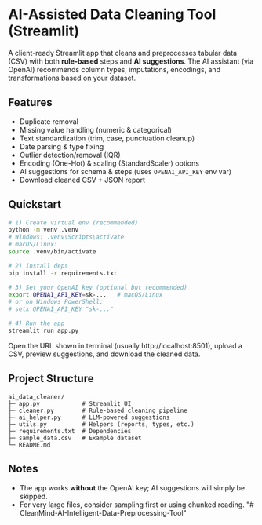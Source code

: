 
# AI-Assisted Data Cleaning Tool (Streamlit)

A client-ready Streamlit app that cleans and preprocesses tabular data (CSV) with both **rule-based** steps and **AI suggestions**.
The AI assistant (via OpenAI) recommends column types, imputations, encodings, and transformations based on your dataset.

## Features
- Duplicate removal
- Missing value handling (numeric & categorical)
- Text standardization (trim, case, punctuation cleanup)
- Date parsing & type fixing
- Outlier detection/removal (IQR)
- Encoding (One-Hot) & scaling (StandardScaler) options
- AI suggestions for schema & steps (uses `OPENAI_API_KEY` env var)
- Download cleaned CSV + JSON report

## Quickstart

```bash
# 1) Create virtual env (recommended)
python -m venv .venv
# Windows: .venv\Scripts\activate
# macOS/Linux:
source .venv/bin/activate

# 2) Install deps
pip install -r requirements.txt

# 3) Set your OpenAI key (optional but recommended)
export OPENAI_API_KEY=sk-...   # macOS/Linux
# or on Windows PowerShell:
# setx OPENAI_API_KEY "sk-..."

# 4) Run the app
streamlit run app.py
```

Open the URL shown in terminal (usually http://localhost:8501), upload a CSV, preview suggestions, and download the cleaned data.

## Project Structure
```
ai_data_cleaner/
├─ app.py            # Streamlit UI
├─ cleaner.py        # Rule-based cleaning pipeline
├─ ai_helper.py      # LLM-powered suggestions
├─ utils.py          # Helpers (reports, types, etc.)
├─ requirements.txt  # Dependencies
├─ sample_data.csv   # Example dataset
└─ README.md
```

## Notes
- The app works **without** the OpenAI key; AI suggestions will simply be skipped.
- For very large files, consider sampling first or using chunked reading.
"# CleanMind-AI-Intelligent-Data-Preprocessing-Tool" 
